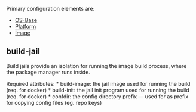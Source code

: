 Primary configuration elements are:
* [OS-Base](./Configuration/OS-Base.md)
* [Platform](Platform)
* [Image](Image)

## build-jail

Build jails provide an isolation for running the image build process, where the package manager runs inside.

Required attributes:
    * build-image: the jail image used for running the build (req. for docker)
    * build-init: the jail init program used for running the build (req. for docker)
    * confdir: the config directory prefix — used for as prefix for copying config files (eg. repo keys)

